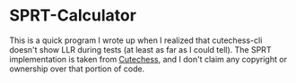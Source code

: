 # SPRT-Calculator

This is a quick program I wrote up when I realized that cutechess-cli doesn't show LLR during tests (at least as far as I could tell). The SPRT implementation is taken from [Cutechess](https://github.com/cutechess/cutechess), and I don't claim any copyright or ownership over that portion of code. 

